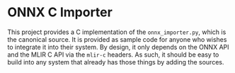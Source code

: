 # ONNX C Importer

This project provides a C implementation of the `onnx_importer.py`, which is
the canonical source. It is provided as sample code for anyone who wishes to
integrate it into their system. By design, it only depends on the ONNX API
and the MLIR C API via the `mlir-c` headers. As such, it should be easy to
build into any system that already has those things by adding the sources.
